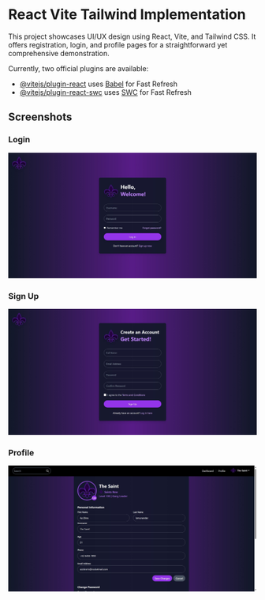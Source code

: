 # React Vite Tailwind Implementation

This project showcases UI/UX design using React, Vite, and Tailwind CSS. It offers registration, login, and profile pages for a straightforward yet comprehensive demonstration.

Currently, two official plugins are available:

- [@vitejs/plugin-react](https://github.com/vitejs/vite-plugin-react/blob/main/packages/plugin-react/README.md) uses [Babel](https://babeljs.io/) for Fast Refresh
- [@vitejs/plugin-react-swc](https://github.com/vitejs/vite-plugin-react-swc) uses [SWC](https://swc.rs/) for Fast Refresh

## Screenshots
### Login 
![Login](./src/assets/login.jpeg)

### Sign Up 
![Registration](./src/assets/signup.jpeg)

### Profile
![Profile](./src/assets/profile.jpeg)
